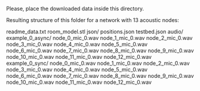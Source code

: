 Please, place the downloaded data inside this directory.

Resulting structure of this folder for a network with 13 acoustic nodes:

readme_data.txt
room_model.stl
json/
    positions.json
    testbed.json
audio/
    example_0_async/
        node_0_mic_0.wav
        node_1_mic_0.wav
        node_2_mic_0.wav
        node_3_mic_0.wav
        node_4_mic_0.wav
        node_5_mic_0.wav
        node_6_mic_0.wav
        node_7_mic_0.wav
        node_8_mic_0.wav
        node_9_mic_0.wav
        node_10_mic_0.wav
        node_11_mic_0.wav
        node_12_mic_0.wav
    example_0_sync/
        node_0_mic_0.wav
        node_1_mic_0.wav
        node_2_mic_0.wav
        node_3_mic_0.wav
        node_4_mic_0.wav
        node_5_mic_0.wav
        node_6_mic_0.wav
        node_7_mic_0.wav
        node_8_mic_0.wav
        node_9_mic_0.wav
        node_10_mic_0.wav
        node_11_mic_0.wav
        node_12_mic_0.wav
